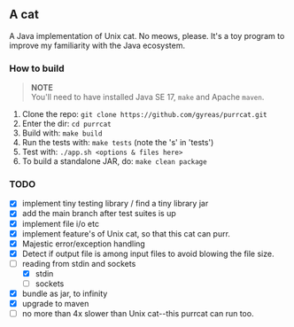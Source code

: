 ## A cat
A Java implementation of Unix cat. No meows, please.
It's a toy program to improve my familiarity with the Java ecosystem.

### How to build
> **NOTE** </br>
> You'll need to have installed Java SE 17, `make` and Apache `maven`.

1. Clone the repo: `git clone https://github.com/gyreas/purrcat.git`
2. Enter the dir: `cd purrcat`
3. Build with: `make build`
4. Run the tests with: `make tests` (note the 's' in 'tests')
5. Test with: `./app.sh <options & files here>`
6. To build a standalone JAR, do: `make clean package`

### TODO
- [x] implement tiny testing library / find a tiny library jar
- [x] add the main branch after test suites is up
- [x] implement file i/o etc
- [x] implement feature's of Unix cat, so that this cat can purr.
- [x] Majestic error/exception handling
- [x] Detect if output file is among input files to avoid blowing the file size.
- [ ] reading from stdin and sockets
  - [x] stdin
  - [ ] sockets
- [x] bundle as jar, to infinity
- [x] upgrade to maven
- [ ] no more than 4x slower than Unix cat--this purrcat can run too.
